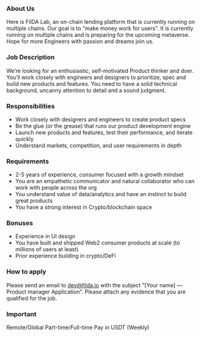 ### About Us
Here is FilDA Lab, an on-chain lending platform that is currently running on multiple chains. Our goal is to "make money work for users". It is currently running on multiple chains and is preparing for the upcoming metaverse. Hope for more Engineers with passion and dreams join us.

### Job Description
We’re looking for an enthusiastic, self-motivated Product thinker and doer. You’ll work closely with engineers and designers to prioritize, spec and build new products and features. You need to have a solid technical background, uncanny attention to detail and a sound judgment.

### Responsibilities
- Work closely with designers and engineers to create product specs
- Be the glue (or the grease) that runs our product development engine
- Launch new products and features, test their performance, and iterate quickly
- Understand markets, competition, and user requirements in depth

### Requirements
- 2-5 years of experience, consumer focused with a growth mindset
- You are an empathetic communicator and natural collaborator who can work with people across the org
- You understand value of data/analytics and have an instinct to build great products
- You have a strong interest in Crypto/blockchain space

### Bonuses
- Experience in UI design
- You have built and shipped Web2 consumer products at scale (to millions of users at least)
- Prior experience building in crypto/DeFi

### How to apply
Please send an email to dev@filda.io with the subject "[Your name] — Product manager Application". Please attach any evidence that you are qualified for the job.

### Important
Remote/Global
Part-time/Full-time
Pay in USDT (Weekly)

